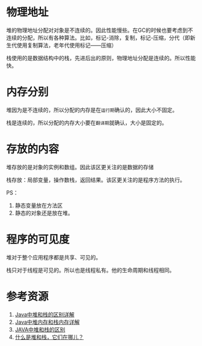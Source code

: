# 物理地址
堆的物理地址分配对对象是不连续的。因此性能慢些。在GC的时候也要考虑到不连续的分配，所以有各种算法。比如，标记-消除，复制，标记-压缩，分代（即新生代使用复制算法，老年代使用标记——压缩）

栈使用的是数据结构中的栈，先进后出的原则，物理地址分配是连续的。所以性能快。

# 内存分别
堆因为是不连续的，所以分配的内存是在`运行期`确认的，因此大小不固定。

栈是连续的，所以分配的内存大小要在`翻译期`就确认，大小是固定的。

# 存放的内容
堆存放的是对象的实例和数组。因此该区更关注的是数据的存储

栈存放：局部变量，操作数栈，返回结果。该区更关注的是程序方法的执行。

PS：
1. 静态变量放在方法区
2. 静态的对象还是放在堆。

# 程序的可见度
堆对于整个应用程序都是共享、可见的。

栈只对于线程是可见的。所以也是线程私有。他的生命周期和线程相同。

# 参考资源
1. [Java中堆和栈的区别详解](http://www.jb51.net/article/59936.htm)
2. [Java中堆内存和栈内存详解](http://www.cnblogs.com/whgw/archive/2011/09/29/2194997.html)
3. [JAVA中堆和栈的区别](http://www.cnblogs.com/perfy/p/3820594.html)
4. [什么是堆和栈，它们在哪儿？](http://blog.jobbole.com/75321/)